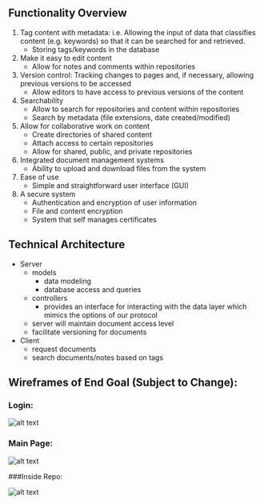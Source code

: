 
## Functionality Overview
1.  Tag content with metadata: i.e. Allowing the input of data that classifies content (e.g. keywords) so that it can be searched for and retrieved.
    * Storing tags/keywords in the database
2. Make it easy to edit content
    * Allow for notes and comments within repositories
3. Version control: Tracking changes to pages and, if necessary, allowing previous versions to be accessed
    * Allow editors to have access to previous versions of the content
4. Searchability
    * Allow to search for repositories and content within repositories
    * Search by metadata (file extensions, date created/modified)
5. Allow for collaborative work on content
    * Create directories of shared content
    * Attach access to certain repositories
    * Allow for shared, public, and private repositories
6. Integrated document management systems
    * Ability to upload and download files from the system
7. Ease of use
    * Simple and straightforward user interface (GUI) 
8. A secure system
    * Authentication and encryption of user information
    * File and content encryption 
    * System that self manages certificates
    
## Technical Architecture

* Server 
    * models
        * data modeling
        * database access and queries
    * controllers
        * provides an interface for interacting with the data layer which mimics the options of our protocol
    * server will maintain document access level
    *  facilitate versioning for documents
* Client
    * request documents
    * search documents/notes based on tags

## Wireframes of End Goal (Subject to Change):

### Login:

![alt text](https://github.com/imthecritic/knowledge-management/blob/master/login.png "Login Page")

### Main Page:

![alt text](https://github.com/imthecritic/knowledge-management/blob/master/main_page.png "Login Page")

###Inside Repo:

![alt text](https://github.com/imthecritic/knowledge-management/blob/master/inside_repo.png "Login Page")




